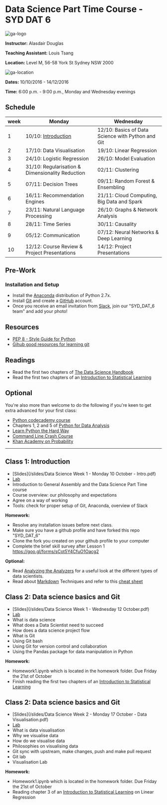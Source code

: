 
# Data Science Part Time Course - SYD DAT 6

![ga-logo](/images/ga-logo.png)

**Instructor:** Alasdair Douglas

**Teaching Assistant:** Louis Tsang

**Location:** Level M, 56-58 York St Sydney NSW 2000

![ga-location](/images/ga-location.png)

**Dates:** 10/10/2016 - 14/12/2016

**Time:** 6:00 p.m. - 9:00 p.m., Monday and Wednesday evenings

## Schedule

|week| **Monday** | **Wednesday** |
|---|----------|-------------|
|1  | 10/10: [Introduction](#class-1-introduction) |  12/10: Basics of Data Science with Python and Git |
|2  | 17/10: Data Visualisation |  19/10: Linear Regression |
|3  | 24/10: Logistic Regression |  26/10: Model Evaluation |
|4  | 31/10: Regularisation & Dimensionality Reduction |  02/11: Clustering |
|5  | 07/11: Decision Trees |  09/11: Random Forest & Ensembling |
|6  | 16/11: Recommendation Engines |  21/11: Cloud Computing, Big Data and Spark |
|7  | 23/11: Natural Language Processing |  26/10: Graphs & Network Analysis |
|8  | 28/11: Time Series |  30/11: Causality |
|9  | 05/12: Communication |  07/12: Neural Networks & Deep Learning |
|10 | 12/12: Course Review & Project Presentations |  14/12: Project Presentations |


## Pre-Work

### Installation and Setup

- Install the [Anaconda](http://continuum.io/downloads) distribution of Python 2.7x.
- Install [Git](http://git-scm.com/book/en/v2/Getting-Started-Installing-Git) and create a [GitHub](https://github.com/) account.
- Once you receive an email invitation from [Slack](https://slack.com/), join our "SYD_DAT_6 team" and add your photo!

## Resources

- [PEP 8 - Style Guide for Python](http://www.python.org/dev/peps/pep-0008)
- [Gihub good resources for learning git](https://help.github.com/articles/good-resources-for-learning-git-and-github/)

## Readings

- Read the first two chapters of [The Data Science Handbook](http://www.thedatasciencehandbook.com/)
- Read the first two chapters of an [Introduction to Statistical Learning](http://www-bcf.usc.edu/~gareth/ISL/ISLR%20Fourth%20Printing.pdf)

## Optional
You're also more than welcome to do the following if you're keen to get extra advanced for your first class:

- [Python codecademy course](https://www.codecademy.com/learn/python)
- Chapters 1, 2 and 5 of [Python for Data Analysis](http://shop.oreilly.com/product/0636920023784.do)
- [Learn Python the Hard Way](http://ihansel.github.io/SYD_DAT_4/www.learnpythonthehardway.org)
- [Command Line Crash Course](http://cli.learncodethehardway.org/book/)
- [Khan Academy on Probability](https://www.khanacademy.org/math/probability)

---

## Class 1: Introduction

- [Slides](/slides/Data Science Week 1 - Monday 10 October - Intro.pdf)
- [Lab](/labs/Week%201)
- Introduction to General Assembly and the Data Science Part Time course
- Course overview: our philosophy and expectations
- Agree on a way of working
- Tools: check for proper setup of Git, Anaconda, overview of Slack

**Homework:**

- Resolve any installation issues before next class.
- Make sure you have a github profile and have forked this repo "SYD_DAT_6" 
- Clone the fork you created on your github profile to your computer
- Complete the brief skill survey after Lesson 1 https://goo.gl/forms/sCot5Y4CfuO1Oacg2

**Optional:**

- Read [Analyzing the Analyzers](http://cdn.oreillystatic.com/oreilly/radarreport/0636920029014/Analyzing_the_Analyzers.pdf) for a useful look at the different types of data scientists.
- Read about [Markdown](http://daringfireball.net/projects/markdown/syntax) Techniques and refer to this [cheat sheet](https://github.com/adam-p/markdown-here/wiki/Markdown-Cheatsheet)



## Class 2: Data science basics and Git

- [Slides](/slides/Data Science Week 1 - Wednesday 12 October.pdf)
- [Lab](/labs/Week%201)
- What is data science
- What does a Data Scientist need to succeed
- How does a data science project flow
- What is Git
- Using Git bash 
- Using Git for version control and collaboration
- Using the Pandas package for data manipulation in Python

**Homework:**

- Homework1.ipynb which is located in the homework folder. Due Friday the 21st of October
- Finish reading the first two chapters of an [Introduction to Statistical Learning](http://www-bcf.usc.edu/~gareth/ISL/ISLR%20Fourth%20Printing.pdf)


## Class 2: Data science basics and Git

- [Slides](/slides/Data Science Week 2 - Monday 17 October - Data Visualisation.pdf)
- [Lab](/labs/Week%202)
- What is data visualisation
- Why we visualise data
- How do we visualise data
- Philosophies on visualising data
- Git sync with upstream, make changes, push and make pull request
- Git lab 
- Visualisation Lab

**Homework:**

- Homework1.ipynb which is located in the homework folder. Due Friday the 21st of October
- Reading chapter 3 of an [Introduction to Statistical Learning](http://www-bcf.usc.edu/~gareth/ISL/ISLR%20Fourth%20Printing.pdf) on Linear Regression
